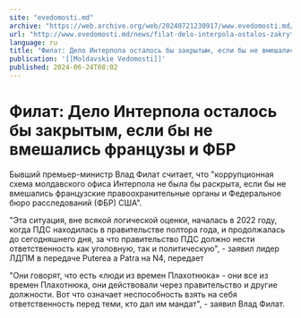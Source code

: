 ```yaml
---
site: "evedomosti.md"
archive: "https://web.archive.org/web/20240721230917/www.evedomosti.md/news/filat-delo-interpola-ostalos-zakrytym-esli-ne-vmeshalis-fran"
url: "http://www.evedomosti.md/news/filat-delo-interpola-ostalos-zakrytym-esli-ne-vmeshalis-fran"
language: ru
title: "Филат: Дело Интерпола осталось бы закрытым, если бы не вмешались французы и ФБР"
publication: '[[Moldavskie Vedomosti]]'
published: 2024-06-24T08:02
---
```


# Филат: Дело Интерпола осталось бы закрытым, если бы не вмешались французы и ФБР

Бывший премьер-министр Влад Филат считает, что "коррупционная схема молдавского офиса Интерпола не была бы раскрыта, если бы не вмешались французские правоохранительные органы и Федеральное бюро расследований (ФБР) США".

"Эта ситуация, вне всякой логической оценки, началась в 2022 году, когда ПДС находилась в правительстве полтора года, и продолжалась до сегодняшнего дня, за что правительство ПДС должно нести ответственность как уголовную, так и политическую", - заявил лидер ЛДПМ в передаче Puterea a Patra на N4, передает

"Они говорят, что есть «люди из времен Плахотнюка» - они все из времен Плахотнюка, они действовали через правительство и другие должности. Вот что означает неспособность взять на себя ответственность перед теми, кто дал им мандат", - заявил Влад Филат.